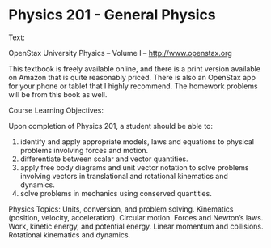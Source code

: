 # Physics 201 - General Physics

Text: 	

OpenStax University Physics – Volume I – http://www.openstax.org	

This textbook is freely available online, and there is a print version available on Amazon that is quite reasonably priced.  There is also an OpenStax app for your phone or tablet that I highly recommend.  The homework problems will be from this book as well.  

Course Learning Objectives: 

Upon completion of Physics 201, a student should be able to:

1) identify and apply appropriate models, laws and equations to physical problems involving forces and motion.
2) differentiate between scalar and vector quantities.
3) apply free body diagrams and unit vector notation to solve problems involving vectors
in translational and rotational kinematics and dynamics.
4) solve problems in mechanics using conserved quantities.

Physics Topics: 
Units, conversion, and problem solving.  Kinematics (position, velocity, acceleration).  Circular motion.  Forces and Newton’s laws.  Work, kinetic energy, and potential energy.   Linear momentum and collisions.  Rotational kinematics and dynamics.  
